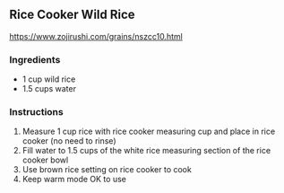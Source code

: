 ## Rice Cooker Wild Rice
<https://www.zojirushi.com/grains/nszcc10.html>

### Ingredients
- 1 cup wild rice
- 1.5 cups water

### Instructions
1. Measure 1 cup rice with rice cooker measuring cup and place in rice cooker (no need to rinse)
2. Fill water to 1.5 cups of the white rice measuring section of the rice cooker bowl
3. Use brown rice setting on rice cooker to cook
4. Keep warm mode OK to use
